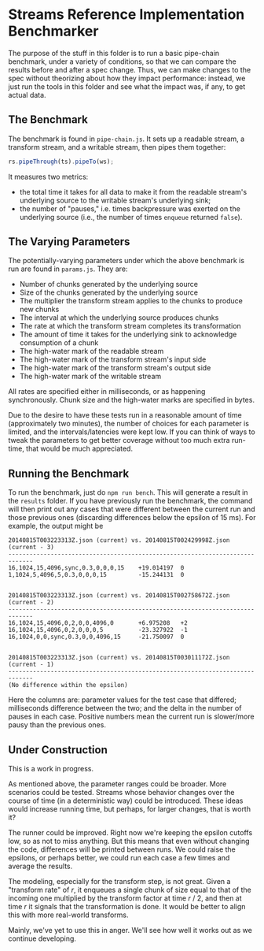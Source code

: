 # Streams Reference Implementation Benchmarker

The purpose of the stuff in this folder is to run a basic pipe-chain benchmark, under a variety of conditions, so that we can compare the results before and after a spec change. Thus, we can make changes to the spec without theorizing about how they impact performance: instead, we just run the tools in this folder and see what the impact was, if any, to get actual data.

## The Benchmark

The benchmark is found in `pipe-chain.js`. It sets up a readable stream, a transform stream, and a writable stream, then pipes them together:

```js
rs.pipeThrough(ts).pipeTo(ws);
```

It measures two metrics:

- the total time it takes for all data to make it from the readable stream's underlying source to the writable stream's underlying sink;
- the number of "pauses," i.e. times backpressure was exerted on the underlying source (i.e., the number of times `enqueue` returned `false`).

## The Varying Parameters

The potentially-varying parameters under which the above benchmark is run are found in `params.js`. They are:

- Number of chunks generated by the underlying source
- Size of the chunks generated by the underlying source
- The multiplier the transform stream applies to the chunks to produce new chunks
- The interval at which the underlying source produces chunks
- The rate at which the transform stream completes its transformation
- The amount of time it takes for the underlying sink to acknowledge consumption of a chunk
- The high-water mark of the readable stream
- The high-water mark of the transform stream's input side
- The high-water mark of the transform stream's output side
- The high-water mark of the writable stream

All rates are specified either in milliseconds, or as happening synchronously. Chunk size and the high-water marks are specified in bytes.

Due to the desire to have these tests run in a reasonable amount of time (approximately two minutes), the number of choices for each parameter is limited, and the intervals/latencies were kept low. If you can think of ways to tweak the parameters to get better coverage without too much extra run-time, that would be much appreciated.

## Running the Benchmark

To run the benchmark, just do `npm run bench`. This will generate a result in the `results` folder. If you have previously run the benchmark, the command will then print out any cases that were different between the current run and those previous ones (discarding differences below the epsilon of 15 ms). For example, the output might be

```
20140815T003223313Z.json (current) vs. 20140815T002429998Z.json (current - 3)
-----------------------------------------------------------------------------
16,1024,15,4096,sync,0.3,0,0,0,15    +19.014197  0
1,1024,5,4096,5,0.3,0,0,0,15         -15.244131  0


20140815T003223313Z.json (current) vs. 20140815T002758672Z.json (current - 2)
-----------------------------------------------------------------------------
16,1024,15,4096,0,2,0,0,4096,0       +6.975208   +2
16,1024,15,4096,0,2,0,0,0,5          -23.327922  -1
16,1024,0,0,sync,0.3,0,0,4096,15     -21.750097  0


20140815T003223313Z.json (current) vs. 20140815T003011172Z.json (current - 1)
-----------------------------------------------------------------------------
(No difference within the epsilon)
```

Here the columns are: parameter values for the test case that differed; milliseconds difference between the two; and the delta in the number of pauses in each case. Positive numbers mean the current run is slower/more pausy than the previous ones.

## Under Construction

This is a work in progress.

As mentioned above, the parameter ranges could be broader. More scenarios could be tested. Streams whose behavior changes over the course of time (in a deterministic way) could be introduced. These ideas would increase running time, but perhaps, for larger changes, that is worth it?

The runner could be improved. Right now we're keeping the epsilon cutoffs low, so as not to miss anything. But this means that even without changing the code, differences will be printed between runs. We could raise the epsilons, or perhaps better, we could run each case a few times and average the results.

The modeling, especially for the transform step, is not great. Given a "transform rate" of _r_, it enqueues a single chunk of size equal to that of the incoming one multiplied by the transform factor at time _r_ / 2, and then at time _r_ it signals that the transformation is done. It would be better to align this with more real-world transforms.

Mainly, we've yet to use this in anger. We'll see how well it works out as we continue developing.
